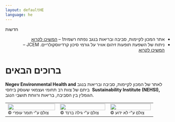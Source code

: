 ```yaml
---
layout: defaultHE
language: he
---
```


<div class="home">
	
<div class="ticker-container" dir="ltr">
  <div class="ticker-caption">
    <p>חדשות</p>
  </div>
  <ul>
    <div dir="rtl">
      <li><span>אתר המכון לקיימות, סביבה ובריאות בנגב נפתח רשמית! &ndash; <a href="#">המשיכו לקרוא</a></span></li>
    </div>
    <div dir="rtl">
      <li><span>ניתוח של השפעת תופעות זיהום אוויר על גורמי סיכון קרדיווסקולריים. JCEM  &ndash; <a href="#">המשיכו לקרוא</a></span></li>
    </div>
  </ul>
</div>	
	
<h1>ברוכים הבאים</h1>
	
<p>
 לאתר של המכון לקיימות, סביבה ובריאות בנגב    <span dir="ltr"> <b>Negev Environmental Health and Sustainability Institute (NEHSI),</b> </span> &nbsp; ביתם של צוות רב תחומי ועצמאי שעוסק ביחסי הגומלין בין הסביבה, בריאות ורווחת תושבי הנגב. 
</p>
</div>

<table style="width:100%">
  <tr>
    <td><img src="http://nehsi.org/images/rsz_1b7dust.png" style="width:100%;height:64%;"><small>© צולם ע"י תומר עופרי</small></td>
    <td><img src="http://nehsi.org/images/rsz_1b7ya.png" style="width:100%;height:64%;"><small>© צולם ע"י גילה ברנד</small></td>		
    <td><img src="http://nehsi.org/images/rsz_1b7beach.png" style="width:100%;height:64%;"><small>© צולם ע"י לא ידוע</small></td>
  </tr>
</table>
